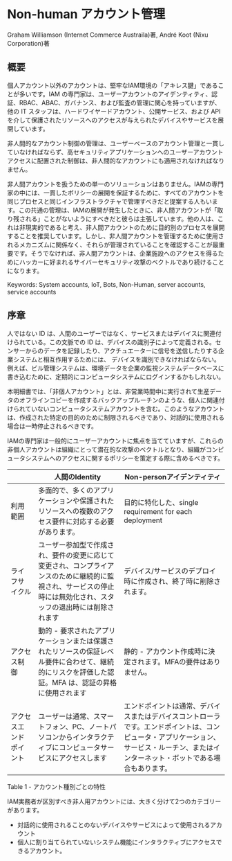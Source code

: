 # Non-human アカウント管理

Graham Williamson (Internet Commerce Austraila)著, André Koot (Nixu Corporation)著

## 概要

個人アカウント以外のアカウントは、堅牢なIAM環境の「アキレス腱」であることが多いです。IAM の専門家は、ユーザーアカウントのアイデンティティ、認証、RBAC、ABAC、ガバナンス、および監査の管理に関心を持っていますが、他の IT スタッフは、ハードワイヤードアカウント、公開サービス、および API を介して保護されたリソースへのアクセスが与えられたデバイスやサービスを展開しています。

非人間的なアカウント制御の管理は、ユーザーベースのアカウント管理と一貫していなければならず、高セキュリティアプリケーションへのユーザーアカウントアクセスに配置された制御は、非人間的なアカウントにも適用されなければなりません。

非人間アカウントを扱うための単一のソリューションはありません。IAMの専門家の中には、一貫したポリシーの展開を保証するために、すべてのアカウントを同じプロセスと同じインフラストラクチャで管理すべきだと提案する人もいます。この共通の管理は、IAMの展開が発生したときに、非人間アカウントが「取り残される」ことがないようにすべきだと彼らは主張しています。他の人は、これは非現実的であると考え、非人間アカウントのために目的別のプロセスを展開することを推奨しています。しかし、非人間アカウントを管理するために使用されるメカニズムに関係なく、それらが管理されていることを確認することが最重要です。そうでなければ、非人間アカウントは、企業施設へのアクセスを得るためにハッカーに好まれるサイバーセキュリティ攻撃のベクトルであり続けることになります。

Keywords: System accounts, IoT, Bots, Non-Human, server accounts, service accounts

## 序章

人ではない ID は、人間のユーザーではなく、サービスまたはデバイスに関連付けられている。この文脈での ID は、デバイスの識別子によって定義される。センサーからのデータを記録したり、アクチュエーターに信号を送信したりする企業システムと相互作用するためには、 デバイスを識別できなければならない。例えば、ビル管理システムは、環境データを企業の監視システムデータベースに書き込むために、定期的にコンピュータシステムにログインするかもしれない。

本明細書では、「非個人アカウント」とは、非営業時間中に実行されて生産データのオフラインコピーを作成するバックアップルーチンのような、個人に関連付けられていないコンピュータシステムアカウントを含む。このようなアカウントは、作成された特定の目的のために制限されるべきであり、対話的に使用される場合は一時停止されるべきです。

IAMの専門家は一般的にユーザーアカウントに焦点を当てていますが、これらの非個人アカウントは組織にとって潜在的な攻撃のベクトルとなり、組織がコンピュータシステムへのアクセスに関するポリシーを策定する際に含めるべきです。

| | 人間のIdentity | Non-personアイデンティティ |
| - | - | - |
| 利用範囲 | 多面的で、多くのアプリケーションや保護されたリソースへの複数のアクセス要件に対応する必要があります。| 目的に特化した、single requirement for each deployment |
| ライフサイクル | ユーザー参加型で作成され、要件の変更に応じて変更され、コンプライアンスのために継続的に監視され、サービスの停止時には無効化され、スタッフの退出時には削除されます　| デバイス/サービスのデプロイ時に作成され、終了時に削除されます。 |
| アクセス制御 | 動的 - 要求されたアプリケーションまたは保護されたリソースの保証レベル要件に合わせて、継続的にリスクを評価した認証。MFA は、認証の昇格に使用されます　| 静的 - アカウント作成時に決定されます。MFAの要件はありません。 |
| アクセスエンドポイント　| ユーザーは通常、スマートフォン、PC、ノートパソコンからインタラクティブにコンピュータサービスにアクセスします | エンドポイントは通常、デバイスまたはデバイスコントローラです。エンドポイントは、コンピュータ・アプリケーション、サービス・ルーチン、またはインターネット・ボットである場合もあります。 |

Table 1 - アカウント種別ごとの特性

IAM実務者が区別すべき非人用アカウントには、大きく分けて2つのカテゴリーがあります。

* 対話的に使用されることのないデバイスやサービスによって使用されるアカウント
* 個人に割り当てられていないシステム機能にインタラクティブにアクセスできるアカウント。
